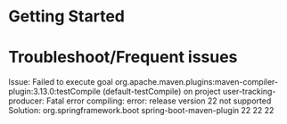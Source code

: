 
# Getting Started




# Troubleshoot/Frequent issues

Issue:
Failed to execute goal org.apache.maven.plugins:maven-compiler-plugin:3.13.0:testCompile (default-testCompile) on project user-tracking-producer: Fatal error compiling: error: release version 22 not supported
Solution:
<build>
		<plugins>
			<plugin>
				<groupId>org.springframework.boot</groupId>
				<artifactId>spring-boot-maven-plugin</artifactId>
				<configuration>
					<release>22</release>
					<source>22</source>
					<target>22</target>
				</configuration>
			</plugin>
		</plugins>
	</build>